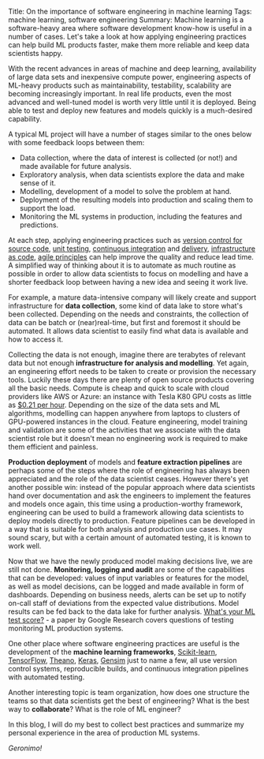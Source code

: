 Title: On the importance of software engineering in machine learning
Tags: machine learning, software engineering
Summary: Machine learning is a software-heavy area where software development know-how is useful in a number of cases.
Let's take a look at how applying engineering practices can help build ML products faster, make them more reliable and
keep data scientists happy.

With the recent advances in areas of machine and deep learning, availability of large data sets and inexpensive compute
power, engineering aspects of ML-heavy products such as maintainability, testability, scalability are becoming
increasingly important. In real life products, even the most advanced and well-tuned model is worth very little until it
is deployed. Being able to test and deploy new features and models quickly is a much-desired capability.

A typical ML project will have a number of stages similar to the ones below with some feedback
loops between them:

* Data collection, where the data of interest is collected (or not!) and made available for future analysis.
* Exploratory analysis, when data scientists explore the data and make sense of it.
* Modelling, development of a model to solve the problem at hand.
* Deployment of the resulting models into production and scaling them to support the load.
* Monitoring the ML systems in production, including the features and predictions.

At each step, applying engineering practices such as
[version control for source code](https://martinfowler.com/bliki/VersionControlTools.html),
[unit testing](https://www.martinfowler.com/bliki/UnitTest.html),
[continuous integration](https://martinfowler.com/articles/continuousIntegration.html)
and [delivery](https://www.martinfowler.com/bliki/ContinuousDelivery.html),
[infrastructure as code](https://www.martinfowler.com/bliki/InfrastructureAsCode.html),
[agile principles](http://agilemanifesto.org/) can help improve the quality and reduce lead time. A simplified way of
thinking about it is to automate as much routine as possible in order to allow data scientists to focus on modelling and
have a shorter feedback loop between having a new idea and seeing it work live.

For example, a mature data-intensive company will likely create and support infrastructure for **data collection**, some
kind of data lake to store what's been collected. Depending on the needs and constraints, the collection of data can be
batch or (near)real-time, but first and foremost it should be automated. It allows data scientist to easily find what 
data is available and how to access it.

Collecting the data is not enough, imagine there are terabytes of relevant data but not enough **infrastructure for
analysis and modelling**. Yet again, an engineering effort needs to be taken to create or provision the necessary tools.
Luckily these days there are plenty of open source products covering all the basic needs. Compute is cheap and quick to
scale with cloud providers like AWS or Azure: an instance with Tesla K80 GPU costs as little as [$0.21 per hour](https://aws.amazon.com/ec2/spot/pricing/).
Depending on the size of the data sets and ML algorithms, modelling can happen anywhere from laptops to clusters of 
GPU-powered instances in the cloud. Feature engineering, model training and validation are some of the activities that
we associate with the data scientist role but it doesn't mean no engineering work is required to make them efficient
and painless.

**Production deployment** of models and **feature extraction pipelines** are perhaps some of the steps where the role of
engineering has always been appreciated and the role of the data scientist ceases. However there's yet another possible
win: instead of the popular approach where data scientists hand over documentation and ask the engineers to implement the
features and models once again, this time using a production-worthy framework, engineering can be used to build a
framework allowing data scientists to deploy models directly to production. Feature pipelines can be developed in a way
that is suitable for both analysis and production use cases. It may sound scary, but with a certain amount of automated
testing, it is known to work well.

Now that we have the newly produced model making decisions live, we are still not done.
**Monitoring, logging and audit** are some of the capabilities that can be developed: values of input variables
or features for the model, as well as model decisions, can be logged and made available in form of dashboards.
Depending on business needs, alerts can be set up to notify on-call staff of deviations from the expected value
distributions. Model results can be fed back to the data lake for further analysis.
[What's your ML test score?](https://research.google.com/pubs/pub45742.html) - a paper by Google Research
covers questions of testing monitoring ML production systems.

One other place where software engineering practices are useful is the development of the **machine learning frameworks**,
[Scikit-learn](http://scikit-learn.org/), [TensorFlow](https://www.tensorflow.org/), [Theano](http://deeplearning.net/software/theano/),
[Keras](keras.io), [Gensim](https://radimrehurek.com/gensim/) just to name a few, all use version control systems,
reproducible builds, and continuous integration pipelines with automated testing.

Another interesting topic is team organization, how does one structure the teams so that data scientists get the best of
engineering? What is the best way to **collaborate**? What is the role of ML engineer?

In this blog, I will do my best to collect best practices and summarize my personal experience in the area of production
ML systems.

_Geronimo!_
